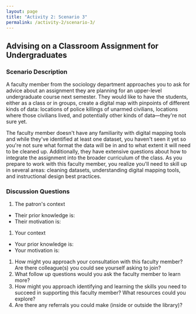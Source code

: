 ```yaml
---
layout: page
title: "Activity 2: Scenario 3"
permalink: /activity-2/scenario-3/
---
```


## Advising on a Classroom Assignment for Undergraduates

### Scenario Description

A faculty member from the sociology department approaches you to ask for advice about an assignment they are planning for an upper-level undergraduate course next semester. They would like to have the students, either as a class or in groups, create a digital map with pinpoints of different kinds of data: locations of police killings of unarmed civilians, locations where those civilians lived, and potentially other kinds of data—they're not sure yet.

The faculty member doesn't have any familiarity with digital mapping tools and while they've identified at least one dataset, you haven't seen it yet so you're not sure what format the data will be in and to what extent it will need to be cleaned up. Additionally, they have extensive questions about how to integrate the assignment into the broader curriculum of the class. As you prepare to work with this faculty member, you realize you'll need to skill up in several areas: cleaning datasets, understanding digital mapping tools, and instructional design best practices. 

### Discussion Questions

1. The patron's context
* Their prior knowledge is: 
* Their motivation is:
1. Your context
* Your prior knowledge is:
* Your motivation is: 
1. How might you approach your consultation with this faculty member? Are there colleague(s) you could see yourself asking to join?
1. What follow up questions would you ask the faculty member to learn more?
1. How might you approach identifying and learning the skills you need to succeed in supporting this faculty member? What resources could you explore?
1. Are there any referrals you could make (inside or outside the library)? 
